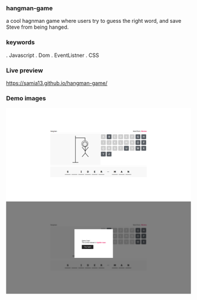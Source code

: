 ### hangman-game
a cool hagnman game where users try to guess the right word, and save Steve from being hanged.
### keywords
. Javascript . Dom . EventListner . CSS
### Live preview
https://samia13.github.io/hangman-game/
### Demo images
![hangman 1](https://github.com/samia13/hangman-game/blob/4e03b53a82b5c0638b02b50a79c2894b838aa51b/assets/Hangman-Game-0.png)
![hangman 2](https://github.com/samia13/hangman-game/blob/4e03b53a82b5c0638b02b50a79c2894b838aa51b/assets/Hangman-Game.png)
